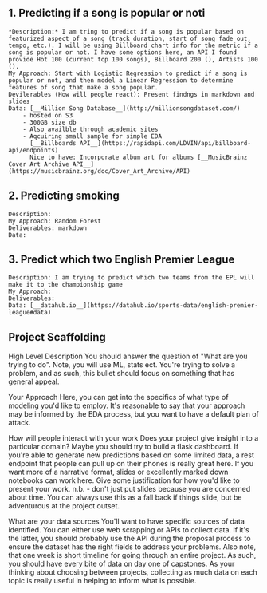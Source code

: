 ## 1. Predicting if a song is popular or noti
	*Description:* I am tring to predict if a song is popular based on featurized aspect of a song (track duration, start of song fade out, tempo, etc.). I will be using Billboard chart info for the metric if a song is popular or not. I have some options here, an API I found provide Hot 100 (current top 100 songs), Billboard 200 (), Artists 100 ().
	My Approach: Start with Logistic Regression to predict if a song is popular or not, and then model a Linear Regression to determine features of song that make a song popular.
	Devilerables (How will people react): Present findngs in markdown and slides
	Data: [__Million Song Database__](http://millionsongdataset.com/)
		- hosted on S3
		- 300GB size db
		- Also availble through academic sites
		- Aqcuiring small sample for simple EDA
	      [__Billboards API__](https://rapidapi.com/LDVIN/api/billboard-api/endpoints)
	      Nice to have: Incorporate album art for albums [__MusicBrainz Cover Art Archive API__](https://musicbrainz.org/doc/Cover_Art_Archive/API)

## 2. Predicting smoking
	Description:
	My Approach: Random Forest
	Deliverables: markdown
	Data:

## 3. Predict which two English Premier League
	Description: I am trying to predict which two teams from the EPL will make it to the championship game
	My Approach:
	Deliverables: 
	Data: [__datahub.io__](https://datahub.io/sports-data/english-premier-league#data)




## Project Scaffolding 

High Level Description
	You should answer the question of "What are you trying to do". Note, you will use ML, stats ect. You're trying to solve a problem, and as such, this bullet should focus on something that has general appeal.

Your Approach
	Here, you can get into the specifics of what type of modeling you'd like to employ. It's reasonable to say that your approach may be informed by the EDA process, but you want to have a default plan of attack.

How will people interact with your work
	Does your project give insight into a particular domain? Maybe you should try to build a flask dashboard. If you're able to generate new predictions based on some limited data, a rest endpoint that people can pull up on their phones is really great here. If you want more of a narrative format, slides or excellently marked down notebooks can work here. Give some justification for how you'd like to present your work. n.b. - don't just put slides because you are concerned about time. You can always use this as a fall back if things slide, but be adventurous at the project outset.

What are your data sources
	You'll want to have specific sources of data identified. You can either use web scrapping or APIs to collect data. If it's the latter, you should probably use the API during the proposal process to ensure the dataset has the right fields to address your problems. Also note, that one week is short timeline for going through an entire project. As such, you should have every bite of data on day one of capstones. As your thinking about choosing between projects, collecting as much data on each topic is really useful in helping to inform what is possible.
